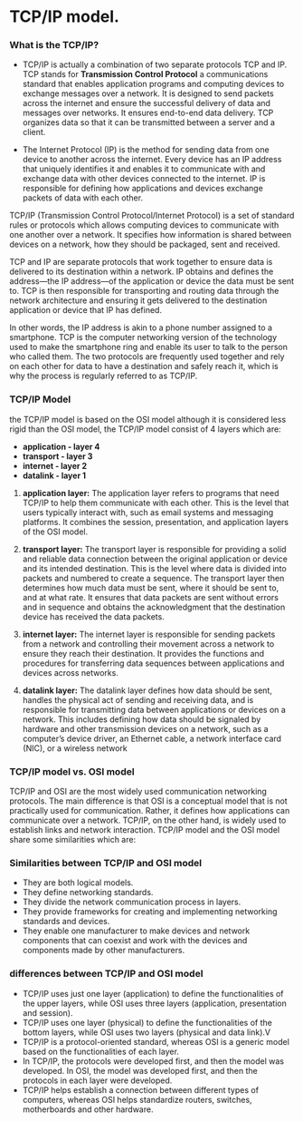 # TCP/IP model.

### What is the TCP/IP?

* TCP/IP is actually a combination of two separate protocols TCP and IP. TCP stands for **Transmission Control Protocol** a communications standard that enables application programs and computing devices to exchange messages over a network. It is designed to send packets across the internet and ensure the successful delivery of data and messages over networks.
It ensures end-to-end data delivery. TCP organizes data so that it can be transmitted between a server and a client.

* The Internet Protocol (IP) is the method for sending data from one device to another across the internet. Every device has an IP address that uniquely identifies it and enables it to communicate with and exchange data with other devices connected to the internet. IP is responsible for defining how applications and devices exchange packets of data with each other.

TCP/IP (Transmission Control Protocol/Internet Protocol) is a set of standard rules or protocols which allows computing devices to communicate with one another over a network. It specifies how information is shared between devices on a network, how they should be packaged, sent and received.

TCP and IP are separate protocols that work together to ensure data is delivered to its destination within a network. IP obtains and defines the address—the IP address—of the application or device the data must be sent to. TCP is then responsible for transporting and routing data through the network architecture and ensuring it gets delivered to the destination application or device that IP has defined. 

In other words, the IP address is akin to a phone number assigned to a smartphone. TCP is the computer networking version of the technology used to make the smartphone ring and enable its user to talk to the person who called them. The two protocols are frequently used together and rely on each other for data to have a destination and safely reach it, which is why the process is regularly referred to as TCP/IP.

### TCP/IP Model

the TCP/IP model is based on the OSI model although it is considered less rigid than the OSI model, the TCP/IP model consist of 4 layers which are:
* **application -  layer 4**
* **transport - layer 3**
* **internet - layer 2**
* **datalink - layer 1**

1. **application layer:** The application layer refers to programs that need TCP/IP to help them communicate with each other. This is the level that users typically interact with, such as email systems and messaging platforms. It combines the session, presentation, and application layers of the OSI model.

2. **transport layer:** The transport layer is responsible for providing a solid and reliable data connection between the original application or device and its intended destination. This is the level where data is divided into packets and numbered to create a sequence. The transport layer then determines how much data must be sent, where it should be sent to, and at what rate. It ensures that data packets are sent without errors and in sequence and obtains the acknowledgment that the destination device has received the data packets.

3. **internet layer:** The internet layer is responsible for sending packets from a network and controlling their movement across a network to ensure they reach their destination. It provides the functions and procedures for transferring data sequences between applications and devices across networks.

4. **datalink layer:** The datalink layer defines how data should be sent, handles the physical act of sending and receiving data, and is responsible for transmitting data between applications or devices on a network. This includes defining how data should be signaled by hardware and other transmission devices on a network, such as a computer’s device driver, an Ethernet cable, a network interface card (NIC), or a wireless network

### TCP/IP model vs. OSI model

TCP/IP and OSI are the most widely used communication networking protocols. The main difference is that OSI is a conceptual model that is not practically used for communication. Rather, it defines how applications can communicate over a network. TCP/IP, on the other hand, is widely used to establish links and network interaction. TCP/IP model and the OSI model share some similarities which are:

### Similarities between TCP/IP and OSI model

* They are both logical models.
* They define networking standards.
* They divide the network communication process in layers.
* They provide frameworks for creating and implementing networking standards and devices.
* They enable one manufacturer to make devices and network components that can coexist and work with the devices and components made by other manufacturers.

### differences between TCP/IP and OSI model

* TCP/IP uses just one layer (application) to define the functionalities of the upper layers, while OSI uses three layers (application, presentation and session).
* TCP/IP uses one layer (physical) to define the functionalities of the bottom layers, while OSI uses two layers (physical and data link).V
* TCP/IP is a protocol-oriented standard, whereas OSI is a generic model based on the functionalities of each layer.
* In TCP/IP, the protocols were developed first, and then the model was developed. In OSI, the model was developed first, and then the protocols in each layer were developed.
* TCP/IP helps establish a connection between different types of computers, whereas OSI helps standardize routers, switches, motherboards and other hardware.

